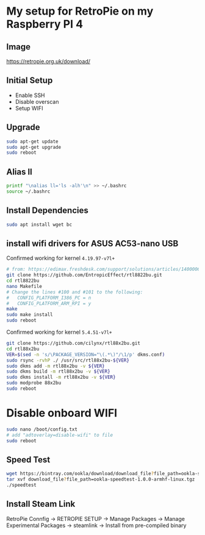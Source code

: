 # My setup for RetroPie on my Raspberry PI 4

## Image

https://retropie.org.uk/download/

## Initial Setup

- Enable SSH
- Disable overscan
- Setup WIFI

## Upgrade

```bash
sudo apt-get update
sudo apt-get upgrade
sudo reboot
```

## Alias ll

```bash
printf "\nalias ll='ls -alh'\n" >> ~/.bashrc
source ~/.bashrc
```

## Install Dependencies

```bash
sudo apt install wget bc
```

## install wifi drivers for ASUS AC53-nano USB

Confirmed working for kernel `4.19.97-v7l+`

```bash
# from: https://edimax.freshdesk.com/support/solutions/articles/14000062079-how-to-install-ew-7822ulc-adapter-on-raspberry-pi
git clone https://github.com/EntropicEffect/rtl8822bu.git
cd rtl8822bu
nano Makefile
# Change the lines #100 and #101 to the following:
#   CONFIG_PLATFORM_I386_PC = n
#   CONFIG_PLATFORM_ARM_RPI = y
make
sudo make install
sudo reboot
```

Confirmed working for kernel `5.4.51-v7l+`

```bash
git clone https://github.com/cilynx/rtl88x2bu.git
cd rtl88x2bu
VER=$(sed -n 's/\PACKAGE_VERSION="\(.*\)"/\1/p' dkms.conf)
sudo rsync -rvhP ./ /usr/src/rtl88x2bu-${VER}
sudo dkms add -m rtl88x2bu -v ${VER}
sudo dkms build -m rtl88x2bu -v ${VER}
sudo dkms install -m rtl88x2bu -v ${VER}
sudo modprobe 88x2bu
sudo reboot
```

# Disable onboard WIFI

```bash
sudo nano /boot/config.txt
# add "adtoverlay=disable-wifi" to file
sudo reboot
```

## Speed Test

```bash
wget https://bintray.com/ookla/download/download_file?file_path=ookla-speedtest-1.0.0-armhf-linux.tgz
tar xvf download_file?file_path=ookla-speedtest-1.0.0-armhf-linux.tgz
./speedtest
```

## Install Steam Link

RetroPie Connfig -> RETROPIE SETUP -> Manage Packages -> Manage Experimental Packages -> steamlink -> Install from pre-compiled binary
